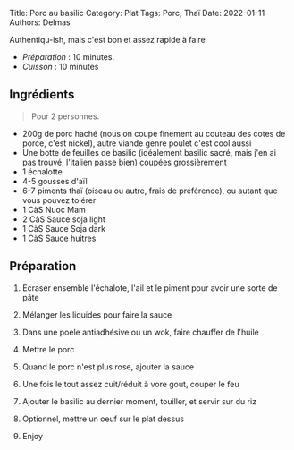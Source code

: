 Title: Porc au basilic 
Category: Plat
Tags: Porc, Thaï
Date: 2022-01-11
Authors: Delmas

Authentiqu-ish, mais c'est bon et assez rapide à faire

- *Préparation* : 10 minutes.
- *Cuisson* : 10 minutes

## Ingrédients
> Pour 2 personnes.

  - 200g de porc haché (nous on coupe finement au couteau des cotes de porce, c'est nickel), autre viande genre poulet c'est cool aussi
  - Une botte de feuilles de basilic (idéalement basilic sacré, mais j'en ai pas trouvé, l'italien passe bien) coupées grossièrement
  - 1 échalotte
  - 4-5 gousses d'aïl
  - 6-7 piments thaï (oiseau ou autre, frais de préférence), ou autant que vous pouvez tolérer
  - 1 CàS Nuoc Mam
  - 2 CàS Sauce soja light
  - 1 CàS Sauce Soja dark
  - 1 CàS Sauce huitres

## Préparation
  
  1. Ecraser ensemble l'échalote, l'ail et le piment pour avoir une sorte de pâte

  2. Mélanger les liquides pour faire la sauce
  3. Dans une poele antiadhésive ou un wok, faire chauffer de l'huile

  4. Mettre le porc

  5. Quand le porc n'est plus rose, ajouter la sauce
  
  6. Une fois le tout assez cuit/réduit à vore gout, couper le feu

  7. Ajouter le basilic au dernier moment, touiller, et servir sur du riz
  
  8. Optionnel, mettre un oeuf sur le plat dessus
  
  9. Enjoy
  
  

